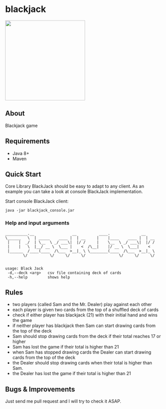 # blackjack

<img src="https://user-images.githubusercontent.com/1301154/30350704-30608d48-9818-11e7-8cce-d3bead0f542f.png" width="256">


## About 
Blackjack game


## Requirements 
 - Java 8+
 - Maven


## Quick Start
Core Library BlackJack should be easy to adapt to any client. As an example you can take a look at console BlackJack implementation.

Start console BlackJack client:

```
java -jar blackjack_console.jar
```

### Help and input arguments


```
__________.__                 __          ____.              __  
\______   \  | _____    ____ |  | __     |    |____    ____ |  | __
 |    |  _/  | \__  \ _/ ___\|  |/ /     |    \__  \ _/ ___\|  |/ /
 |    |   \  |__/ __ \  \___ |    <  /\__|    |/ __ \  \___|    < 
 |______  /____(____  /\___  >__|_ \ \________(____  /\___  >__|_ \
        \/          \/     \/     \/               \/     \/     \/ 


usage: Black Jack
 -d,--deck <arg>   csv file containing deck of cards
 -h,--help         shows help

```


## Rules 

 - two players (called Sam and the Mr. Dealer) play against each other
 - each player is given two cards from the top of a shuffled deck of cards
 - check if either player has blackjack (21) with their initial hand and wins the game
 - if neither player has blackjack then Sam can start drawing cards from the top of
the deck
 - Sam should stop drawing cards from the deck if their total reaches 17 or higher
 - Sam has lost the game if their total is higher than 21
 - when Sam has stopped drawing cards the Dealer can start drawing cards from
the top of the deck
 - the Dealer should stop drawing cards when their total is higher than Sam.
 - the Dealer has lost the game if their total is higher than 21
 
 
 
 
## Bugs & Improvements
Just send me pull request and I will try to check it ASAP.
